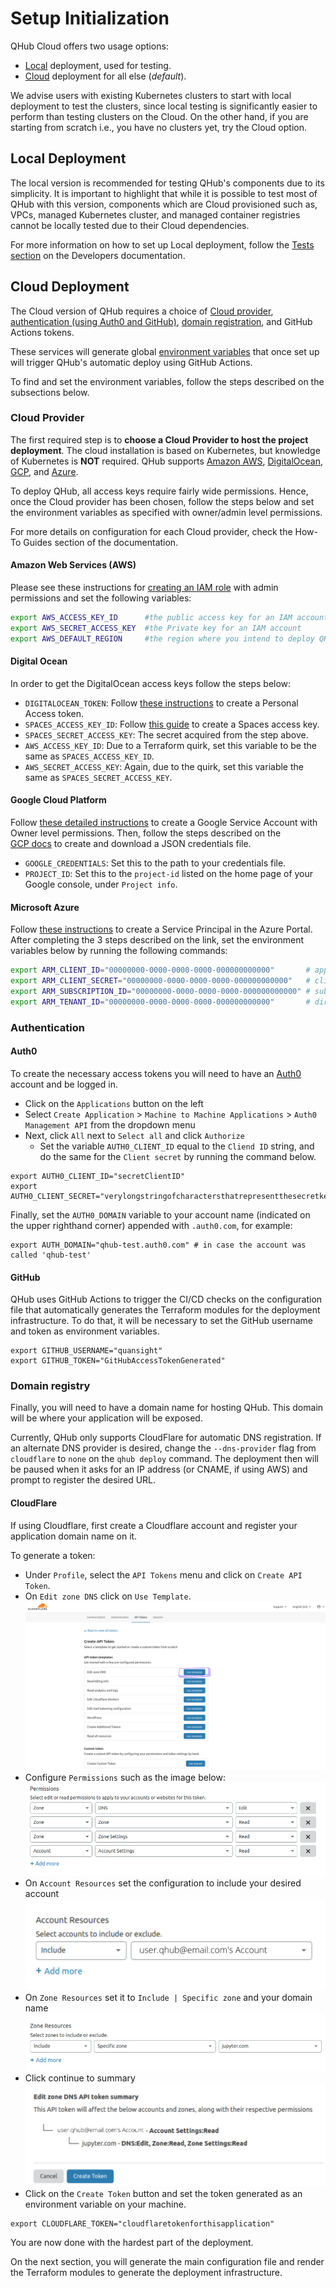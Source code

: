 # Setup Initialization

QHub Cloud offers two usage options: 
+ [Local](../06_developers_contrib_guide/04_tests#local-testing) deployment, used for testing.
+ [Cloud](#cloud-deployment) deployment for all else (_default_).

We advise users with existing Kubernetes clusters to start with local deployment to test the clusters, since local 
testing is significantly easier to perform than testing clusters on the Cloud. On the other hand, if you are starting 
  from scratch i.e., you have no clusters yet, try the Cloud option.

## Local Deployment
The local version is recommended for testing QHub's components due to its simplicity. It is important to highlight that 
while it is possible to test most of QHub with this version, components which are Cloud provisioned such as, 
VPCs, managed Kubernetes cluster, and managed container registries cannot be locally tested due to their Cloud dependencies.

For more information on how to set up Local deployment, follow the [Tests section](../06_developers_contrib_guide/04_tests#local-testing)
on the Developers documentation.


## Cloud Deployment
The Cloud version of QHub requires a choice of [Cloud provider](#cloud-provider), 
[authentication (using Auth0 and GitHub)](#authentication), [domain registration](#domain-registry), and GitHub Actions tokens.

These services will generate global [environment variables](https://linuxize.com/post/how-to-set-and-list-environment-variables-in-linux/)
that once set up will trigger QHub's automatic deploy using GitHub Actions.

To find and set the environment variables, follow the steps described on the subsections below.

### Cloud Provider
The first required step is to **choose a Cloud Provider to host the project deployment**. The cloud installation is based
on Kubernetes, but knowledge of Kubernetes is **NOT** required. QHub supports [Amazon AWS](#amazon-web-services-(aws)), 
[DigitalOcean](#digital-ocean), [GCP](#google-cloud-platform), and [Azure](#microsoft-azure).

To deploy QHub, all access keys require fairly wide permissions. Hence, once the Cloud provider has been chosen, follow 
the steps below and set the environment variables as specified with owner/admin level permissions.


For more details on configuration for each Cloud provider, check the How-To Guides section of the documentation.

#### Amazon Web Services (AWS)

Please see these instructions for [creating an IAM role](https://docs.aws.amazon.com/IAM/latest/UserGuide/id_roles_create.html)
with admin permissions and set the following variables:
```bash
export AWS_ACCESS_KEY_ID      #the public access key for an IAM account
export AWS_SECRET_ACCESS_KEY  #the Private key for an IAM account
export AWS_DEFAULT_REGION     #the region where you intend to deploy QHub
```

#### Digital Ocean

In order to get the DigitalOcean access keys follow the steps below:

- `DIGITALOCEAN_TOKEN`: Follow [these instructions](https://www.digitalocean.com/docs/apis-clis/api/create-personal-access-token/)
  to create a Personal Access token.
- `SPACES_ACCESS_KEY_ID`: Follow [this guide](https://www.digitalocean.com/community/tutorials/how-to-create-a-digitalocean-space-and-api-key)
  to create a Spaces access key.
- `SPACES_SECRET_ACCESS_KEY`: The secret acquired from the step above. 
- `AWS_ACCESS_KEY_ID`: Due to a Terraform quirk, set this variable to be the same as `SPACES_ACCESS_KEY_ID`.
- `AWS_SECRET_ACCESS_KEY`: Again, due to the quirk, set this variable the same as `SPACES_SECRET_ACCESS_KEY`.

#### Google Cloud Platform

Follow [these detailed instructions](https://cloud.google.com/iam/docs/creating-managing-service-accounts) to create a 
Google Service Account with Owner level permissions. Then, follow the steps described on the  
[GCP docs](https://cloud.google.com/iam/docs/creating-managing-service-account-keys#iam-service-account-keys-create-console)
to create and download a JSON credentials file.

- `GOOGLE_CREDENTIALS`: Set this to the path to your credentials file.
- `PROJECT_ID`: Set this to the `project-id` listed on the home page of your Google console, under `Project info`.

#### Microsoft Azure
Follow [these instructions](https://registry.terraform.io/providers/hashicorp/azurerm/latest/docs/guides/service_principal_client_secret#creating-a-service-principal-in-the-azure-portal) 
to create a Service Principal in the Azure Portal. After completing the 3 steps described on the link, set the 
environment variables below by running the following commands:
```bash
export ARM_CLIENT_ID="00000000-0000-0000-0000-000000000000"       # application (client) ID
export ARM_CLIENT_SECRET="00000000-0000-0000-0000-000000000000"   # client's secret
export ARM_SUBSCRIPTION_ID="00000000-0000-0000-0000-000000000000" # subscription ID (Available at the Subscription section under the **Overview** tab)
export ARM_TENANT_ID="00000000-0000-0000-0000-000000000000"       # directory (tenant) ID
```

### Authentication
#### Auth0
To create the necessary access tokens you will need to have an [Auth0](https://auth0.com/) account and be logged in.
- Click on the `Applications` button on the left
- Select `Create Application` > `Machine to Machine Applications` > `Auth0 Management API` from the dropdown menu
- Next, click `All` next to `Select all` and click `Authorize`
  - Set the variable `AUTH0_CLIENT_ID` equal to the `Cliend ID` string, and do the same for the `Client secret` by running the command below.
  
```shell
export AUTH0_CLIENT_ID="secretClientID"
export AUTH0_CLIENT_SECRET="verylongstringofcharactersthatrepresentthesecretkey"
```
Finally, set the `AUTH0_DOMAIN` variable to your account name (indicated on the upper righthand corner) appended with 
`.auth0.com`, for example:
```shell
export AUTH_DOMAIN="qhub-test.auth0.com" # in case the account was called 'qhub-test'
```

#### GitHub 
QHub uses GitHub Actions to trigger the CI/CD checks on the configuration file that automatically generates
the Terraform modules for the deployment infrastructure. To do that, it will be necessary to set the GitHub username and
token as environment variables.
```shell
export GITHUB_USERNAME="quansight"
export GITHUB_TOKEN="GitHubAccessTokenGenerated"
```
### Domain registry
Finally, you will need to have a domain name for hosting QHub. This domain will be where your application will be exposed.

Currently, QHub only supports CloudFlare for automatic DNS registration. If an alternate DNS provider is desired, 
change the `--dns-provider` flag from `cloudflare` to `none` on the `qhub deploy` command. The deployment then will be 
paused when it asks for an IP address (or CNAME, if using AWS) and prompt to register the desired URL.

#### CloudFlare
If using Cloudflare, first create a Cloudflare account and register your application domain name on it.

To generate a token:
- Under `Profile`, select the `API Tokens` menu and click on `Create API Token`.
- On `Edit zone DNS` click on `Use Template`.
![screenshot Cloudflare edit Zone DNS](../meta_images/cloudflare_auth_1.png)
- Configure `Permissions` such as the image below:
![screenshot Cloudflare Permissions edit](../meta_images/cloudflare_permissions_2.1.1.png)
- On `Account Resources` set the configuration to include your desired account
![screenshot Cloudflare account resources](../meta_images/cloudflare_account_resources_scr.png)  
- On `Zone Resources` set it to `Include | Specific zone` and your domain name
![screenshot Cloudflare account resources](../meta_images/cloudflare_zone_resources.png)
- Click continue to summary
![screenshot Cloudflare summary](../meta_images/cloudflare_summary.png)  
- Click on the `Create Token` button and set the token generated as an environment variable on your machine.
```shell
export CLOUDFLARE_TOKEN="cloudflaretokenforthisapplication"

```

You are now done with the hardest part of the deployment.

On the next section, you will generate the main configuration file and render the Terraform modules to generate the
deployment infrastructure.
